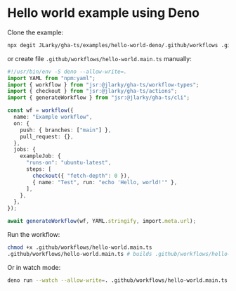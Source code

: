 # Hello world example using Deno

Clone the example:

```bash
npx degit JLarky/gha-ts/examples/hello-world-deno/.github/workflows .github/workflows
```

or create file `.github/workflows/hello-world.main.ts` manually:

```ts
#!/usr/bin/env -S deno --allow-write=.
import YAML from "npm:yaml";
import { workflow } from "jsr:@jlarky/gha-ts/workflow-types";
import { checkout } from "jsr:@jlarky/gha-ts/actions";
import { generateWorkflow } from "jsr:@jlarky/gha-ts/cli";

const wf = workflow({
  name: "Example workflow",
  on: {
    push: { branches: ["main"] },
    pull_request: {},
  },
  jobs: {
    exampleJob: {
      "runs-on": "ubuntu-latest",
      steps: [
        checkout({ "fetch-depth": 0 }),
        { name: "Test", run: "echo 'Hello, world!'" },
      ],
    },
  },
});

await generateWorkflow(wf, YAML.stringify, import.meta.url);
```

Run the workflow:

```bash
chmod +x .github/workflows/hello-world.main.ts
.github/workflows/hello-world.main.ts # builds .github/workflows/hello-world.generated.yml
```

Or in watch mode:

```bash
deno run --watch --allow-write=. .github/workflows/hello-world.main.ts # watches for changes and rebuilds the workflow
```
